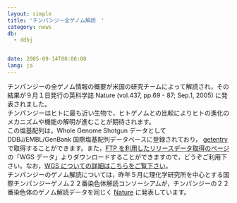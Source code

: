 ```yaml
---
layout: simple
title: 'チンパンジー全ゲノム解読　'
category: news
db:
  - ddbj


date: 2005-09-14T00:00:00
lang: ja
---
```


チンパンジーの全ゲノム情報の概要が米国の研究チームによって解読され，その結果が９月１日発行の英科学誌 Nature (vol.437, pp.69 - 87; Sep.1, 2005) に発表されました。<br>チンパンジーはヒトに最も近い生物で，ヒトゲノムとの比較によりヒトの進化のメカニズムや機能の解明が進むことが期待されます。<br>この塩基配列は，Whole Genome Shotgun データとしてDDBJ/EMBL/GenBank 国際塩基配列データベースに登録されており， <a href="http://getentry.ddbj.nig.ac.jp/top-j.html">getentry</a>で取得することができます。また，<a href="/services/index.html">FTP を利用したリリースデータ取得のページ</a> の「WGS データ」よりダウンロードすることができますので，どうぞご利用下さい。なお，<a href="/ddbj/wgs.html">WGS についての詳細はこちらをご覧下さい</a>。<br>チンパンジーのゲノム解読については，昨年５月に理化学研究所を中心とする国際チンパンジーゲノム２２番染色体解読コンソーシアムが，チンパンジーの２２番染色体のゲノム解読データを同じく <a href="http://www.nature.com/nature/journal/v429/n6990/full/nature02564.html"> Nature</a> に発表しています。
